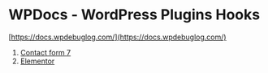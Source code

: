 # WPDocs - WordPress Plugins Hooks 

[https://docs.wpdebuglog.com/](https://docs.wpdebuglog.com/)

1. [Contact form 7](https://github.com/arshidkv12/wpdocs/tree/master/contact-form-7/)
2. [Elementor](https://github.com/arshidkv12/wpdocs/tree/master/elementor)
